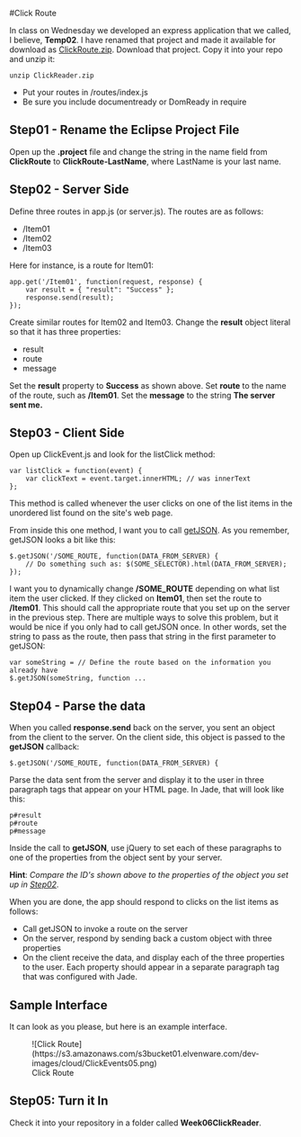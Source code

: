 #Click Route

In class on Wednesday we developed an express application that we called, I believe, **Temp02**. I have renamed that project and made it available for download as [ClickRoute.zip](http://elvenware.com/charlie/downloads/ClickRoute.zip). Download that project. Copy it into your repo and unzip it:

    unzip ClickReader.zip

*   Put your routes in /routes/index.js
*   Be sure you include documentready or DomReady in require

## Step01 - Rename the Eclipse Project File

Open up the **.project** file and change the string in the name field from **ClickRoute** to **ClickRoute-LastName**, where LastName is your last name.

## Step02 - Server Side

Define three routes in app.js (or server.js). The routes are as follows:

*   /Item01
*   /Item02
*   /Item03

Here for instance, is a route for Item01:

    app.get('/Item01', function(request, response) {
        var result = { "result": "Success" };
        response.send(result);
    });

Create similar routes for Item02 and Item03\. Change the **result** object literal so that it has three properties:

*   result
*   route
*   message

Set the **result** property to **Success** as shown above. Set **route** to the name of the route, such as **/Item01**. Set the **message** to the string **The server sent me.**

## Step03 - Client Side

Open up ClickEvent.js and look for the listClick method:

    var listClick = function(event) {
        var clickText = event.target.innerHTML; // was innerText
    };

This method is called whenever the user clicks on one of the list items in the unordered list found on the site's web page.

From inside this one method, I want you to call [getJSON](http://www.elvenware.com/charlie/development/web/JavaScript/JQueryBasic.html#getJSON). As you remember, getJSON looks a bit like this:

    $.getJSON('/SOME_ROUTE, function(DATA_FROM_SERVER) {
        // Do something such as: $(SOME_SELECTOR).html(DATA_FROM_SERVER);
    });

I want you to dynamically change **/SOME_ROUTE** depending on what list item the user clicked. If they clicked on **Item01**, then set the route to **/Item01**. This should call the appropriate route that you set up on the server in the previous step. There are multiple ways to solve this problem, but it would be nice if you only had to call getJSON once. In other words, set the string to pass as the route, then pass that string in the first parameter to getJSON:

    var someString = // Define the route based on the information you already have
    $.getJSON(someString, function ... 

## Step04 - Parse the data

When you called **response.send** back on the server, you sent an object from the client to the server. On the client side, this object is passed to the **getJSON** callback:

    $.getJSON('/SOME_ROUTE, function(DATA_FROM_SERVER) {

Parse the data sent from the server and display it to the user in three paragraph tags that appear on your HTML page. In Jade, that will look like this:

    p#result
    p#route
    p#message

Inside the call to **getJSON**, use jQuery to set each of these paragraphs to one of the properties from the object sent by your server.

**Hint**: _Compare the ID's shown above to the properties of the object you set up in [Step02](#step02)_.

When you are done, the app should respond to clicks on the list items as follows:

*   Call getJSON to invoke a route on the server
*   On the server, respond by sending back a custom object with three properties
*   On the client receive the data, and display each of the three properties to the user. Each property should appear in a separate paragraph tag that was configured with Jade.

## Sample Interface

It can look as you please, but here is an example interface.

<figure>![Click Route](https://s3.amazonaws.com/s3bucket01.elvenware.com/dev-images/cloud/ClickEvents05.png)

<figcaption>Click Route</figcaption>

</figure>

## Step05: Turn it In

Check it into your repository in a folder called **Week06ClickReader**.
